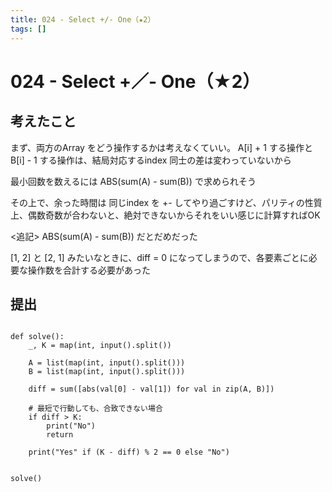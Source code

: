 ```yaml
---
title: 024 - Select +/- One（★2）
tags: []
---
```


#  024 - Select +／- One（★2） 

## 考えたこと

まず、両方のArray をどう操作するかは考えなくていい。
A[i] + 1 する操作と B[i] - 1 する操作は、結局対応するindex 同士の差は変わっていないから

最小回数を数えるには
ABS(sum(A) - sum(B)) で求められそう

その上で、余った時間は 同じindex を +- してやり過ごすけど、パリティの性質上、偶数奇数が合わないと、絶対できないからそれをいい感じに計算すればOK

<追記>
ABS(sum(A) - sum(B)) だとだめだった

[1, 2] と [2, 1] みたいなときに、diff = 0 になってしまうので、各要素ごとに必要な操作数を合計する必要があった


## 提出

```

def solve():
    _, K = map(int, input().split())

    A = list(map(int, input().split()))
    B = list(map(int, input().split()))

    diff = sum([abs(val[0] - val[1]) for val in zip(A, B)])

    # 最短で行動しても、合致できない場合
    if diff > K:
        print("No")
        return

    print("Yes" if (K - diff) % 2 == 0 else "No")


solve()
```